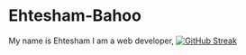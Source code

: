# Ehtesham-Bahoo
My name is Ehtesham I am a web developer,
[![GitHub Streak](https://streak-stats.demolab.com?user=EhteshamBahoo)](https://git.io/streak-stats)
